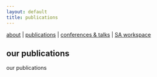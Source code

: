 ```yaml
---
layout: default
title: publications
---
```


[about](about.md)  |  [publications](publications.md)  |  [conferences & talks](conf_talks.md)  |  [SA workspace](sa_coding.md)

## our publications

our publications
